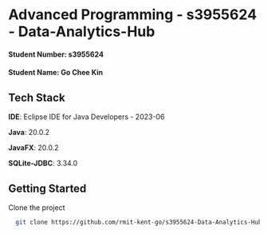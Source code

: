 # Advanced Programming - s3955624 - Data-Analytics-Hub

#### Student Number: s3955624
#### Student Name: Go Chee Kin

## Tech Stack
**IDE**: Eclipse IDE for Java Developers - 2023-06

**Java**: 20.0.2

**JavaFX**: 20.0.2

**SQLite-JDBC**: 3.34.0

## Getting Started
Clone the project

```bash
  git clone https://github.com/rmit-kent-go/s3955624-Data-Analytics-Hub
```
